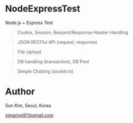 # NodeExpressTest
Node.js + Express Test
> Cookie, Session, Request/Response Header Handling

> JSON RESTful API (request, response)

> File Upload

> DB handling (transaction), DB Pool

> Simple Chatting (socket.io)


# Author
Sun Kim, Seoul, Korea

sjmarine97@gmail.com
